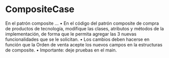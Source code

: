 # CompositeCase
En el patrón composite … • En el código del patrón composite de compra de productos de tecnología, modifique las clases, atributos y métodos de la implementación, de forma que le permita agregar las 3 nuevas funcionalidades que se le solicitan. • Los cambios deben hacerse en función que la Orden de venta acepte los nuevos campos en la estructuras de composite. • Importante: deje pruebas en el main.
